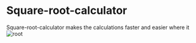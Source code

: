# Square-root-calculator
Square-root-calculator makes the calculations faster and easier where it
![root](https://github.com/VINITCHAVDA/Square-root-calculator/assets/146835471/adaa4509-7f6e-4f55-834f-84813426eb1d)
